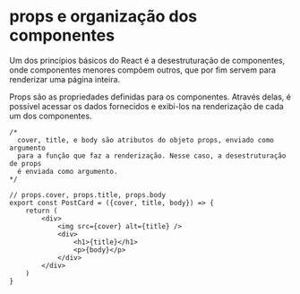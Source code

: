 # props e organização dos componentes

Um dos princípios básicos do React é a desestruturação de componentes, onde componentes menores compõem outros, que por fim servem para renderizar uma página inteira.

Props são as propriedades definidas para os componentes. Através delas, é possível acessar os dados fornecidos e exibi-los na renderização de cada um dos componentes.


```
/*
  cover, title, e body são atributos do objeto props, enviado como argumento
  para a função que faz a renderização. Nesse caso, a desestruturação de props
  é enviada como argumento.
*/

// props.cover, props.title, props.body
export const PostCard = ({cover, title, body}) => {
    return (
        <div>
            <img src={cover} alt={title} />
            <div>
                <h1>{title}</h1>
                <p>{body}</p>
            </div>
        </div>
    )
}

```